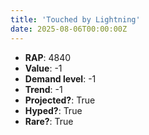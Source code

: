 ```yaml
---
title: 'Touched by Lightning'
date: 2025-08-06T00:00:00Z
---
```

- **RAP**: 4840
- **Value**: -1
- **Demand level**: -1
- **Trend**: -1
- **Projected?**: True
- **Hyped?**: True
- **Rare?**: True
